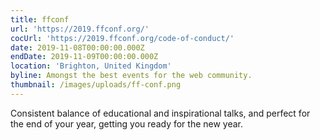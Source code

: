 ```yaml
---
title: ffconf
url: 'https://2019.ffconf.org/'
cocUrl: 'https://2019.ffconf.org/code-of-conduct/'
date: 2019-11-08T00:00:00.000Z
endDate: 2019-11-09T00:00:00.000Z
location: 'Brighton, United Kingdom'
byline: Amongst the best events for the web community.
thumbnail: /images/uploads/ff-conf.png
---
```


Consistent balance of educational and inspirational talks, and perfect for the end of your year, getting you ready for the new year.
